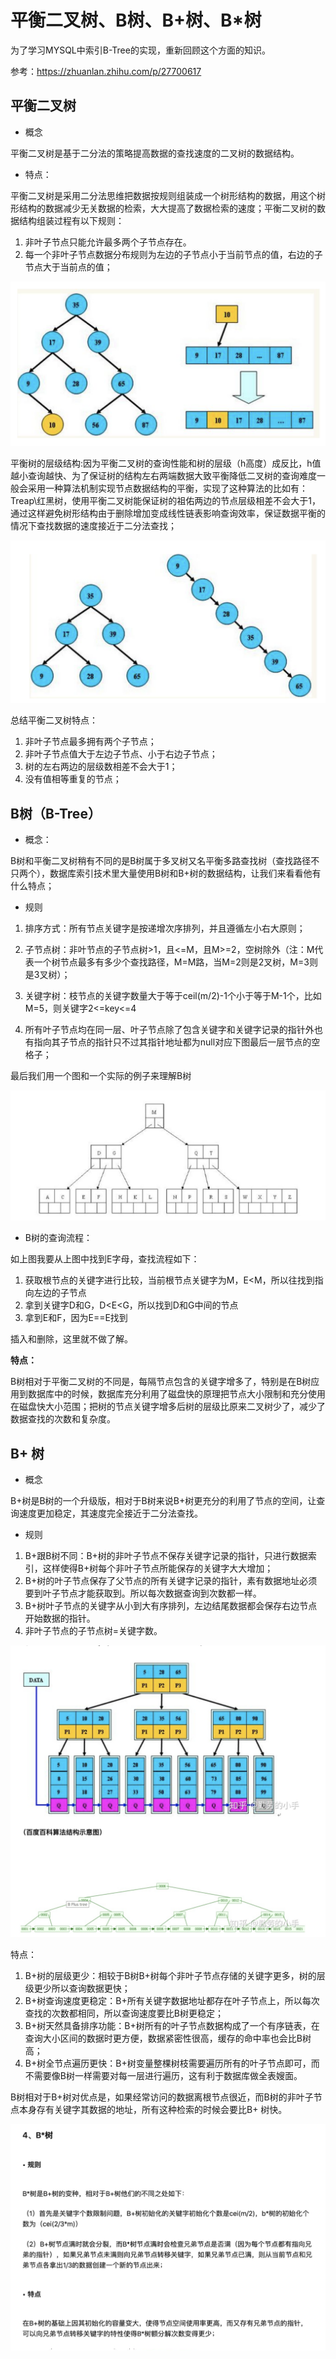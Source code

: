 # 平衡二叉树、B树、B+树、B*树

为了学习MYSQL中索引B-Tree的实现，重新回顾这个方面的知识。

参考：https://zhuanlan.zhihu.com/p/27700617

## 平衡二叉树

- 概念

平衡二叉树是基于二分法的策略提高数据的查找速度的二叉树的数据结构。

- 特点：

平衡二叉树是采用二分法思维把数据按规则组装成一个树形结构的数据，用这个树形结构的数据减少无关数据的检索，大大提高了数据检索的速度；平衡二叉树的数据结构组装过程有以下规则：

1. 非叶子节点只能允许最多两个子节点存在。
2. 每一个非叶子节点数据分布规则为左边的子节点小于当前节点的值，右边的子节点大于当前点的值；

![image-20210304110145171](ds_images/image-20210304110145171.png)

平衡树的层级结构:因为平衡二叉树的查询性能和树的层级（h高度）成反比，h值越小查询越快、为了保证树的结构左右两端数据大致平衡降低二叉树的查询难度一般会采用一种算法机制实现节点数据结构的平衡，实现了这种算法的比如有：Treap\红黑树，使用平衡二叉树能保证树的祖佑两边的节点层级相差不会大于1，通过这样避免树形结构由于删除增加变成线性链表影响查询效率，保证数据平衡的情况下查找数据的速度接近于二分法查找；

![image-20210304110458025](ds_images/image-20210304110458025.png)

总结平衡二叉树特点：

1. 非叶子节点最多拥有两个子节点；
2. 非叶子节点值大于左边子节点、小于右边子节点；
3. 树的左右两边的层级数相差不会大于1；
4. 没有值相等重复的节点；



## B树（B-Tree）

- 概念：

B树和平衡二叉树稍有不同的是B树属于多叉树又名平衡多路查找树（查找路径不只两个），数据库索引技术里大量使用B树和B+树的数据结构，让我们来看看他有什么特点；

- 规则

1. 排序方式：所有节点关键字是按递增次序排列，并且遵循左小右大原则；

2. 子节点树：非叶节点的子节点树>1，且<=M，且M>=2，空树除外（注：M代表一个树节点最多有多少个查找路径，M=M路，当M=2则是2叉树，M=3则是3叉树）；
3. 关键字树：枝节点的关键字数量大于等于ceil(m/2)-1个小于等于M-1个，比如M=5，则关键字2<=key<=4
4. 所有叶子节点均在同一层、叶子节点除了包含关键字和关键字记录的指针外也有指向其子节点的指针只不过其指针地址都为null对应下图最后一层节点的空格子；

最后我们用一个图和一个实际的例子来理解B树

![image-20210304111857813](ds_images/image-20210304111857813.png)

- B树的查询流程：

如上图我要从上图中找到E字母，查找流程如下：

1. 获取根节点的关键字进行比较，当前根节点关键字为M，E<M，所以往找到指向左边的子节点
2. 拿到关键字D和G，D<E<G，所以找到D和G中间的节点
3. 拿到E和F，因为E==E找到

插入和删除，这里就不做了解。

**特点：**

B树相对于平衡二叉树的不同是，每隔节点包含的关键字增多了，特别是在B树应用到数据库中的时候，数据库充分利用了磁盘快的原理把节点大小限制和充分使用在磁盘快大小范围；把树的节点关键字增多后树的层级比原来二叉树少了，减少了数据查找的次数和复杂度。



## B+ 树

- 概念

B+树是B树的一个升级版，相对于B树来说B+树更充分的利用了节点的空间，让查询速度更加稳定，其速度完全接近于二分法查找。

- 规则

1. B+跟B树不同：B+树的非叶子节点不保存关键字记录的指针，只进行数据索引，这样使得B+树每个非叶子节点所能保存的关键字大大增加；
2. B+树的叶子节点保存了父节点的所有关键字记录的指针，素有数据地址必须要到叶子节点才能获取到。所以每次数据查询到次数都一样。
3. B+树叶子节点的关键字从小到大有序排列，左边结尾数据都会保存右边节点开始数据的指针。
4. 非叶子节点的子节点树=关键字数。

![image-20210304113053322](ds_images/image-20210304113053322.png)

特点：

1. B+树的层级更少：相较于B树B+树每个非叶子节点存储的关键字更多，树的层级更少所以查询数据更快；
2. B+树查询速度更稳定：B+所有关键字数据地址都存在叶子节点上，所以每次查找的次数都相同，所以查询速度要比B树更稳定；
3. B+树天然具备排序功能：B+树所有的叶子节点数据构成了一个有序链表，在查询大小区间的数据时更方便，数据紧密性很高，缓存的命中率也会比B树高；
4. B+树全节点遍历更快：B+树变量整棵树枝需要遍历所有的叶子节点即可，而不需要像B树一样需要对每一层进行遍历，这有利于数据库做全表嫂面。

B树相对于B+树对优点是，如果经常访问的数据离根节点很近，而B树的非叶子节点本身存有关键字其数据的地址，所有这种检索的时候会要比B+ 树快。

![image-20210304113836962](ds_images/image-20210304113836962.png)




